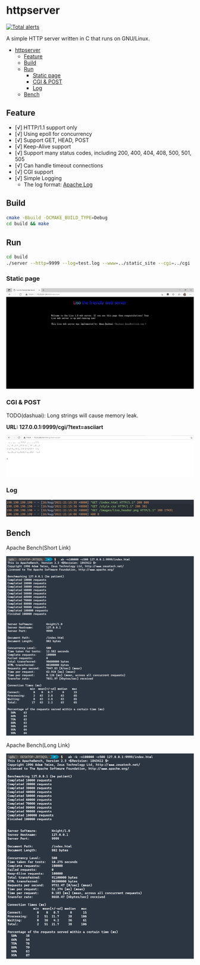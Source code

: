 # httpserver
[![Total alerts](https://img.shields.io/lgtm/alerts/g/qdslovelife/httpserver.svg?logo=lgtm&logoWidth=18)](https://lgtm.com/projects/g/qdslovelife/httpserver/alerts/)

A simple HTTP server written in C that runs on GNU/Linux.

- [httpserver](#httpserver)
  - [Feature](#feature)
  - [Build](#build)
  - [Run](#run)
    - [Static page](#static-page)
    - [CGI & POST](#cgi--post)
    - [Log](#log)
  - [Bench](#bench)

## Feature

- [√] HTTP/1.1 support only
- [√] Using epoll for concurrency
- [√] Support GET, HEAD, POST
- [√] Keep-Alive support
- [√] Support many status codes, including 200, 400, 404, 408, 500, 501, 505
- [√] Can handle timeout connections
- [√] CGI support
- [√] Simple Logging
  - The log format: [Apache Log](https://httpd.apache.org/docs/2.4/logs.html)

## Build

``` bash
cmake -Bbuild -DCMAKE_BUILD_TYPE=Debug
cd build && make
```

## Run

``` bash
cd build
./server --http=9999 --log=test.log --www=../static_site --cgi=../cgi
```

### Static page

![运行截图](./image/运行截图.png)

### CGI & POST

TODO(dashuai): Long strings will cause memory leak.

**URL: 127.0.0.1:9999/cgi/?text=asciiart**

![asciiart](./image/asciiart.png)

### Log

![日志截图](./image/日志截图.png)

## Bench

Apache Bench(Short Link)

![](./image/ab短连接.png)

Apache Bench(Long Link)

![](./image/ab长连接.png)
